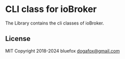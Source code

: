 # CLI class for ioBroker
The Library contains the cli classes of ioBroker.

## License
MIT
Copyright 2018-2024 bluefox <dogafox@gmail.com>  
